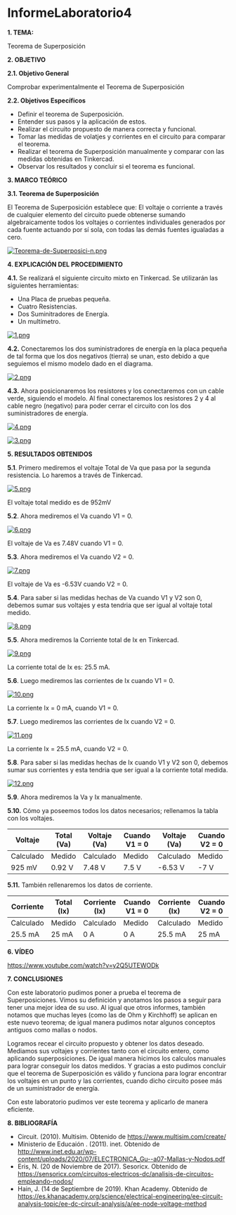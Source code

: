 # InformeLaboratorio4
**1. TEMA:**

Teorema de Superposición

**2. OBJETIVO**

**2.1. Objetivo General**

Comprobar experimentalmente el Teorema de Superposición

**2.2. Objetivos Específicos**

- Definir el teorema de Superposición.
- Entender sus pasos y la aplicación de estos.
- Realizar el circuito propuesto de manera correcta y funcional.
- Tomar las medidas de volatjes y corrientes en el circuito para comparar el teorema.
- Realizar el teorema de Superposición manualmente y comparar con las medidas obtenidas en Tinkercad.
- Observar los resultados y concluir si el teorema es funcional. 

**3. MARCO TEÓRICO**

**3.1. Teorema de Superposición**

El Teorema de Superposición establece que: El voltaje o corriente a través de cualquier elemento del circuito puede obtenerse sumando algebraicamente todos los voltajes o corrientes individuales generados por cada fuente actuando por sí sola, con todas las demás fuentes igualadas a cero.

[![Teorema-de-Superposici-n.png](https://i.postimg.cc/mgG5f5hY/Teorema-de-Superposici-n.png)](https://postimg.cc/PP241KWJ)

**4. EXPLICACIÓN DEL PROCEDIMIENTO**

**4.1.** Se realizará el siguiente circuito mixto en Tinkercad. Se utilizarán las siguientes herramientas:

- Una Placa de pruebas pequeña.
- Cuatro Resistencias.
- Dos Suminitradores de Energía.
- Un multímetro.

[![1.png](https://i.postimg.cc/HnqPLSzC/1.png)](https://postimg.cc/1VKKCrbW)

**4.2.** Conectaremos los dos suministradores de energía en la placa pequeña de tal forma que los dos negativos (tierra) se unan, esto debido a que seguiemos el mismo modelo dado en el diagrama.

[![2.png](https://i.postimg.cc/76gNVxMj/2.png)](https://postimg.cc/k6g8MPHy)

**4.3.** Ahora posicionaremos los resistores y los conectaremos con un cable verde, siguiendo el modelo. Al final conectaremos los resistores 2 y 4 al cable negro (negativo) para poder cerrar el circuito con los dos suministradores de energía.

[![4.png](https://i.postimg.cc/P5gZFgxH/4.png)](https://postimg.cc/fVvJVgmq)

[![3.png](https://i.postimg.cc/8zJM4pTw/3.png)](https://postimg.cc/VJwJLcrb)

**5. RESULTADOS OBTENIDOS**

**5.1**. Primero mediremos el voltaje Total de Va que pasa por la segunda resistencia. Lo haremos a través de Tinkercad.

[![5.png](https://i.postimg.cc/sD4QjMwM/5.png)](https://postimg.cc/CzdLJxy0)

El voltaje total medido es de 952mV

**5.2**. Ahora mediremos el Va cuando V1 = 0.

[![6.png](https://i.postimg.cc/HkvJffkn/6.png)](https://postimg.cc/tsPC6vPG)

El voltaje de Va es 7.48V cuando V1 = 0.

**5.3**. Ahora mediremos el Va cuando V2 = 0.

[![7.png](https://i.postimg.cc/m2M8ZyHT/7.png)](https://postimg.cc/SJSWD8dP)

El voltaje de Va es -6.53V cuando V2 = 0.

**5.4**. Para saber si las medidas hechas de Va cuando V1 y V2 son 0, debemos sumar sus voltajes y esta tendria que ser igual al voltaje total medido.

[![8.png](https://i.postimg.cc/fyLzMbL9/8.png)](https://postimg.cc/R6k5R4wS)

**5.5**. Ahora mediremos la Corriente total de Ix en Tinkercad.

[![9.png](https://i.postimg.cc/Jzk17nNf/9.png)](https://postimg.cc/jDRVZRkc)

La corriente total de Ix es: 25.5 mA.

**5.6**. Luego mediremos las corrientes de Ix cuando V1 = 0.

[![10.png](https://i.postimg.cc/pX16GJFv/10.png)](https://postimg.cc/KRBf4Lfp)

La corriente Ix = 0 mA, cuando V1 = 0.

**5.7**. Luego mediremos las corrientes de Ix cuando V2 = 0.

[![11.png](https://i.postimg.cc/7ZhybLgH/11.png)](https://postimg.cc/Tpzs4f7F)

La corriente Ix = 25.5 mA, cuando V2 = 0.

**5.8**. Para saber si las medidas hechas de Ix cuando V1 y V2 son 0, debemos sumar sus corrientes y esta tendria que ser igual a la corriente total medida.

[![12.png](https://i.postimg.cc/rpYGcfqy/12.png)](https://postimg.cc/zLKHFSL4)

**5.9**. Ahora mediremos la Va y Ix manualmente.

**5.10.** Cómo ya poseemos todos los datos necesarios; rellenamos la tabla con los voltajes.

| Voltaje   | Total (Va)  | Voltaje (Va)   |Cuando V1 = 0  |Voltaje (Va) |Cuando V2 = 0 |
| ------------ | ------------ | ------------ | ------------ | ------------ | ------------ |
| Calculado | Medido  | Calculado  | Medido  | Calculado  | Medido  |
| 925 mV  | 0.92 V  | 7.48 V  | 7.5 V  |-6.53 V  |-7 V  |

**5.11.** También rellenaremos los datos de corriente.

| Corriente   | Total (Ix)  | Corriente (Ix)   |Cuando V1 = 0  |Corriente (Ix) |Cuando V2 = 0 |
| ------------ | ------------ | ------------ | ------------ | ------------ | ------------ |
| Calculado | Medido  | Calculado  | Medido  | Calculado  | Medido  |
| 25.5 mA  | 25 mA  | 0 A  | 0 A  |25.5 mA  |25 mA  |

**6. VÍDEO**

https://www.youtube.com/watch?v=y2Q5UTEWODk

**7. CONCLUSIONES**

Con este laboratorio pudimos poner a prueba el teorema de Superposiciones. Vimos su definición y anotamos los pasos a seguir para tener una mejor idea de su uso. Al igual que otros informes, también notamos que muchas leyes (como las de Ohm y Kirchhoff) se aplican en este nuevo teorema; de igual manera pudimos notar algunos conceptos antiguos como mallas o nodos. 

Logramos recear el circuito propuesto y obtener los datos deseado. Mediamos sus voltajes y corrientes tanto con el circuito entero, como aplicando superposiciones. De igual manera hicimos los calculos manuales para lograr conseguir los datos medidos. Y gracias a esto pudimos concluir que el teorema de Superposición es válido y funciona para lograr encontrar los voltajes en un punto y las corrientes, cuando dicho circuito posee más de un suministrador de energía.

Con este laboratorio pudimos ver este teorema y aplicarlo de manera eficiente.

**8. BIBLIOGRAFÍA**

- Circuit. (2010). Multisim. Obtenido de https://www.multisim.com/create/
- Ministerio de Educaión . (2011). inet. Obtenido de http://www.inet.edu.ar/wp-content/uploads/2020/07/ELECTRONICA_Gu--a07-Mallas-y-Nodos.pdf
- Eris, N. (20 de Noviembre de 2017). Sesoricx. Obtenido de https://sensoricx.com/circuitos-electricos-dc/analisis-de-circuitos-empleando-nodos/
- Hain, J. (14 de Septiembre de 2019). Khan Academy. Obtenido de https://es.khanacademy.org/science/electrical-engineering/ee-circuit-analysis-topic/ee-dc-circuit-analysis/a/ee-node-voltage-method
